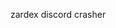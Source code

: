 zardex discord crasher

<!---
abuzarXIT/abuzarXIT is a ✨ special ✨ repository because its `README.md` (this file) appears on your GitHub profile.
You can click the Preview link to take a look at your changes.
--->
